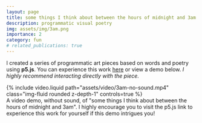 ```yaml
---
layout: page
title: some things I think about between the hours of midnight and 3am
description: programmatic visual poetry
img: assets/img/3am.png
importance: 2
category: fun
# related_publications: true
---
```


I created a series of programmatic art pieces based on words and poetry using **p5.js**. You can experience this work [here](https://editor.p5js.org/isabellapu/full/Ha6191iqT) or view a demo below. *I highly recommend interacting directly with the piece.*

<div class="row">
    <div class="col-sm mt-3 mt-md-0">
        {% include video.liquid path="assets/video/3am-no-sound.mp4" class="img-fluid rounded z-depth-1" controls=true %}
    </div>
</div>
<div class="caption">
    A video demo, without sound, of "some things I think about between the hours of midnight and 3am". I highly encourage you to visit the p5.js link to experience this work for yourself if this demo intrigues you!
</div>